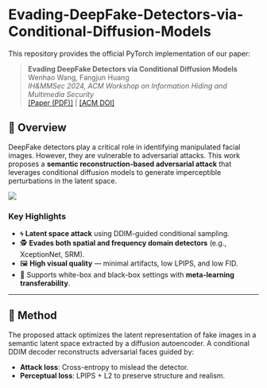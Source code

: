 # Evading-DeepFake-Detectors-via-Conditional-Diffusion-Models


This repository provides the official PyTorch implementation of our paper:

> **Evading DeepFake Detectors via Conditional Diffusion Models**  
> Wenhao Wang, Fangjun Huang  
> _IH&MMSec 2024, ACM Workshop on Information Hiding and Multimedia Security_  
> [[Paper (PDF)]](./01论文pdf版本.pdf) | [[ACM DOI]](https://doi.org/10.1145/3658664.3659653)

## 🧠 Overview

DeepFake detectors play a critical role in identifying manipulated facial images. However, they are vulnerable to adversarial attacks. This work proposes a **semantic reconstruction-based adversarial attack** that leverages conditional diffusion models to generate imperceptible perturbations in the latent space.

![](./assets/framework.png)

### Key Highlights

- 🌀 **Latent space attack** using DDIM-guided conditional sampling.
- 🕵️ **Evades both spatial and frequency domain detectors** (e.g., XceptionNet, SRM).
- 🖼️ **High visual quality** — minimal artifacts, low LPIPS, and low FID.
- 🎯 Supports white-box and black-box settings with **meta-learning transferability**.

---

## 🔧 Method

The proposed attack optimizes the latent representation of fake images in a semantic latent space extracted by a diffusion autoencoder. A conditional DDIM decoder reconstructs adversarial faces guided by:

- **Attack loss**: Cross-entropy to mislead the detector.
- **Perceptual loss**: LPIPS + L2 to preserve structure and realism.
